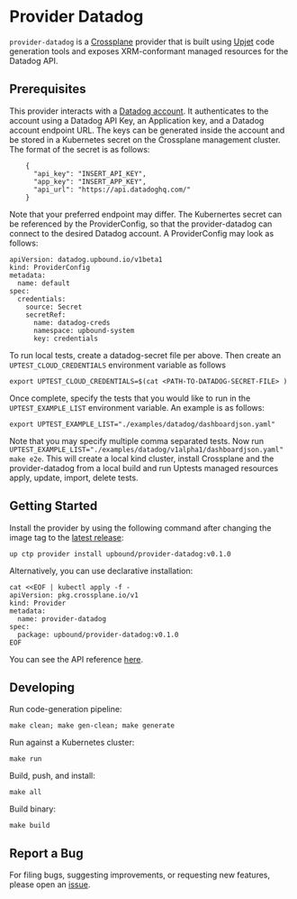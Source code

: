 # Provider Datadog

`provider-datadog` is a [Crossplane](https://crossplane.io/) provider that
is built using [Upjet](https://github.com/crossplane/upjet) code
generation tools and exposes XRM-conformant managed resources for the
Datadog API.

## Prerequisites

This provider interacts with a
[Datadog account](https://www.datadoghq.com/). It authenticates
to the account using a Datadog API Key, an Application key, and
a Datadog account endpoint URL.
The keys can be generated inside the account
and be stored in a Kubernetes secret on the Crossplane
management cluster. The format of the secret is as follows:
```
    {
      "api_key": "INSERT_API_KEY",
      "app_key": "INSERT_APP_KEY",
      "api_url": "https://api.datadoghq.com/"
    }
```
Note that your preferred endpoint may differ.
The Kubernertes secret can be referenced by
the ProviderConfig, so that the provider-datadog can connect
to the desired Datadog account. A ProviderConfig may look
as follows:
```
apiVersion: datadog.upbound.io/v1beta1
kind: ProviderConfig
metadata:
  name: default
spec:
  credentials:
    source: Secret
    secretRef:
      name: datadog-creds
      namespace: upbound-system
      key: credentials
```

To run local tests, create a datadog-secret file per above.
Then create an `UPTEST_CLOUD_CREDENTIALS` environment variable
as follows
```
export UPTEST_CLOUD_CREDENTIALS=$(cat <PATH-TO-DATADOG-SECRET-FILE> )
```
Once complete, specify the tests that you would like to run
in the `UPTEST_EXAMPLE_LIST` environment variable. An example
is as follows:
```
export UPTEST_EXAMPLE_LIST="./examples/datadog/dashboardjson.yaml"
```
Note that you may specify multiple comma separated tests.
Now run `UPTEST_EXAMPLE_LIST="./examples/datadog/v1alpha1/dashboardjson.yaml" make e2e`. This will create a local kind cluster,
install Crossplane and the provider-datadog from a local build
and run Uptests managed resources apply, update, import, delete
tests.

## Getting Started

Install the provider by using the following command after changing the image tag
to the [latest release](https://marketplace.upbound.io/providers/upbound/provider-datadog):
```
up ctp provider install upbound/provider-datadog:v0.1.0
```

Alternatively, you can use declarative installation:
```
cat <<EOF | kubectl apply -f -
apiVersion: pkg.crossplane.io/v1
kind: Provider
metadata:
  name: provider-datadog
spec:
  package: upbound/provider-datadog:v0.1.0
EOF
```

You can see the API reference [here](https://doc.crds.dev/github.com/upbound/provider-datadog).

## Developing

Run code-generation pipeline:

```console
make clean; make gen-clean; make generate
```

Run against a Kubernetes cluster:

```console
make run
```

Build, push, and install:

```console
make all
```

Build binary:

```console
make build
```

## Report a Bug

For filing bugs, suggesting improvements, or requesting new features, please
open an [issue](https://github.com/upbound/provider-datadog/issues).
